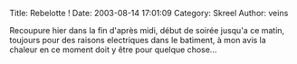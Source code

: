 Title: Rebelotte !
Date: 2003-08-14 17:01:09
Category: Skreel
Author: veins

Recoupure hier dans la fin d'après midi, début de soirée jusqu'a ce matin, toujours pour des raisons electriques dans le batiment, à mon avis la chaleur en ce moment doit y être pour quelque chose...